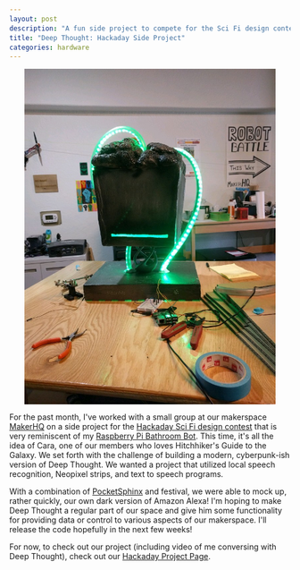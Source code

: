 ```yaml
---
layout: post
description: "A fun side project to compete for the Sci Fi design contest in Hackaday"
title: "Deep Thought: Hackaday Side Project"
categories: hardware
---
```

<img src="/images/deep_thought.jpeg" alt="Deep Thought" style="width: 450px;display: block;margin: 0 auto;">

For the past month, I've worked with a small group at our makerspace [MakerHQ](http://makerhq.org) on a side project for the [Hackaday Sci Fi design contest](https://hackaday.io/contest/19541-hackadays-2017-sci-fi-contest) that is very reminiscent of my [Raspberry Pi Bathroom Bot](http://rjulian.net/2014/08/26/raspberry-pi-project-motion-sensor-fortune-teller.html). This time, it's all the idea of Cara, one of our members who loves Hitchhiker's Guide to the Galaxy. We set forth with the challenge of building a modern, cyberpunk-ish version of Deep Thought. We wanted a project that utilized local speech recognition, Neopixel strips, and text to speech programs.

With a combination of [PocketSphinx](https://github.com/cmusphinx/pocketsphinx) and festival, we were able to mock up, rather quickly, our own dark version of Amazon Alexa! I'm hoping to make Deep Thought a regular part of our space and give him some functionality for providing data or control to various aspects of our makerspace. I'll release the code hopefully in the next few weeks!

For now, to check out our project (including video of me conversing with Deep Thought), check out our [Hackaday Project Page](https://hackaday.io/project/19834-deep-thought).
